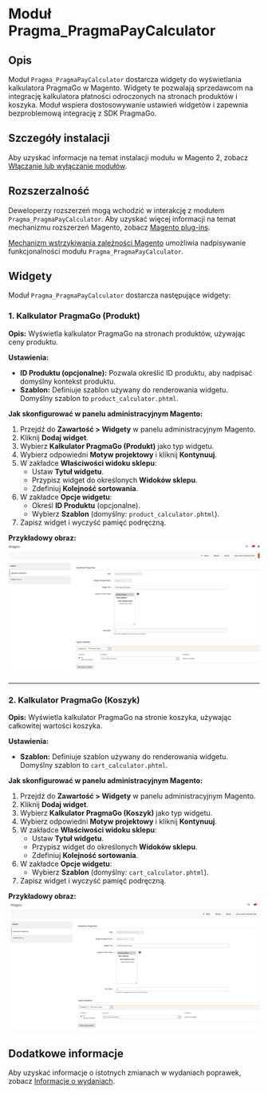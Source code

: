 # Moduł Pragma_PragmaPayCalculator

## Opis

Moduł `Pragma_PragmaPayCalculator` dostarcza widgety do wyświetlania kalkulatora PragmaGo w Magento. Widgety te pozwalają sprzedawcom na integrację kalkulatora płatności odroczonych na stronach produktów i koszyka. Moduł wspiera dostosowywanie ustawień widgetów i zapewnia bezproblemową integrację z SDK PragmaGo.

## Szczegóły instalacji

Aby uzyskać informacje na temat instalacji modułu w Magento 2, zobacz [Włączanie lub wyłączanie modułów](https://devdocs.magento.com/guides/v2.4/install-gde/install/cli/install-cli-subcommands-enable.html).

## Rozszerzalność

Deweloperzy rozszerzeń mogą wchodzić w interakcję z modułem `Pragma_PragmaPayCalculator`. Aby uzyskać więcej informacji na temat mechanizmu rozszerzeń Magento, zobacz [Magento plug-ins](https://devdocs.magento.com/guides/v2.4/extension-dev-guide/plugins.html).

[Mechanizm wstrzykiwania zależności Magento](https://devdocs.magento.com/guides/v2.4/extension-dev-guide/depend-inj.html) umożliwia nadpisywanie funkcjonalności modułu `Pragma_PragmaPayCalculator`.

## Widgety

Moduł `Pragma_PragmaPayCalculator` dostarcza następujące widgety:

### 1. Kalkulator PragmaGo (Produkt)

**Opis:**
Wyświetla kalkulator PragmaGo na stronach produktów, używając ceny produktu.

**Ustawienia:**
- **ID Produktu (opcjonalne):** Pozwala określić ID produktu, aby nadpisać domyślny kontekst produktu.
- **Szablon:** Definiuje szablon używany do renderowania widgetu. Domyślny szablon to `product_calculator.phtml`.

**Jak skonfigurować w panelu administracyjnym Magento:**
1. Przejdź do **Zawartość > Widgety** w panelu administracyjnym Magento.
2. Kliknij **Dodaj widget**.
3. Wybierz **Kalkulator PragmaGo (Produkt)** jako typ widgetu.
4. Wybierz odpowiedni **Motyw projektowy** i kliknij **Kontynuuj**.
5. W zakładce **Właściwości widoku sklepu**:
   - Ustaw **Tytuł widgetu**.
   - Przypisz widget do określonych **Widoków sklepu**.
   - Zdefiniuj **Kolejność sortowania**.
6. W zakładce **Opcje widgetu**:
   - Określ **ID Produktu** (opcjonalne).
   - Wybierz **Szablon** (domyślny: `product_calculator.phtml`).
7. Zapisz widget i wyczyść pamięć podręczną.

**Przykładowy obraz:**
![Konfiguracja widgetu produktu](./view/frontend/web/images/example_product_widget.png)

---

### 2. Kalkulator PragmaGo (Koszyk)

**Opis:**
Wyświetla kalkulator PragmaGo na stronie koszyka, używając całkowitej wartości koszyka.

**Ustawienia:**
- **Szablon:** Definiuje szablon używany do renderowania widgetu. Domyślny szablon to `cart_calculator.phtml`.

**Jak skonfigurować w panelu administracyjnym Magento:**
1. Przejdź do **Zawartość > Widgety** w panelu administracyjnym Magento.
2. Kliknij **Dodaj widget**.
3. Wybierz **Kalkulator PragmaGo (Koszyk)** jako typ widgetu.
4. Wybierz odpowiedni **Motyw projektowy** i kliknij **Kontynuuj**.
5. W zakładce **Właściwości widoku sklepu**:
   - Ustaw **Tytuł widgetu**.
   - Przypisz widget do określonych **Widoków sklepu**.
   - Zdefiniuj **Kolejność sortowania**.
6. W zakładce **Opcje widgetu**:
   - Wybierz **Szablon** (domyślny: `cart_calculator.phtml`).
7. Zapisz widget i wyczyść pamięć podręczną.

**Przykładowy obraz:**
![Konfiguracja widgetu koszyka](./view/frontend/web/images/example_cart_widget.png)

## Dodatkowe informacje

Aby uzyskać informacje o istotnych zmianach w wydaniach poprawek, zobacz [Informacje o wydaniach](https://devdocs.magento.com/guides/v2.4/release-notes/bk-release-notes.html).

